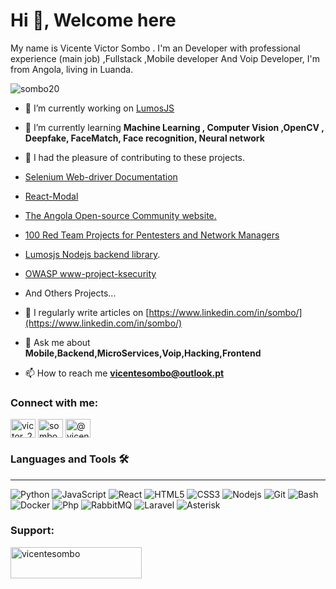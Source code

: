 # Hi 👋, Welcome here 

My name is Vicente Victor Sombo . I'm an Developer with professional experience (main job) ,Fullstack ,Mobile developer And Voip Developer, I'm from Angola, living in Luanda.


<p align="left"> <img src="https://komarev.com/ghpvc/?username=sombo20&label=Profile%20views&color=0e75b6&style=flat" alt="sombo20" /> </p>

- 🔭 I’m currently working on [LumosJS](https://lumosdoc.vercel.app/)

- 🌱 I’m currently learning **Machine Learning , Computer Vision ,OpenCV , Deepfake, FaceMatch, Face recognition, Neural network**

- 👯 I had the pleasure of contributing to these projects.
- [Selenium Web-driver Documentation](https://github.com/SeleniumHQ/seleniumhq.github.io)
- [React-Modal](https://github.com/netojose/react-modal)
- [The Angola Open-source Community website.](https://github.com/angolaosc/aosc.social)
- [100 Red Team Projects for Pentesters and Network Managers](https://github.com/kurogai/100-redteam-projects)
- [Lumosjs Nodejs backend library](https://github.com/lumosjs/lumos).
- [OWASP www-project-ksecurity](https://github.com/OWASP/www-project-ksecurity)
- And Others Projects...

- 📝 I regularly write articles on [https://www.linkedin.com/in/sombo/](https://www.linkedin.com/in/sombo/)

- 💬 Ask me about **Mobile,Backend,MicroServices,Voip,Hacking,Frontend**

- 📫 How to reach me **vicentesombo@outlook.pt**

<h3 align="left">Connect with me:</h3>
<p align="left">
<a href="https://twitter.com/victor_2079" target="blank"><img align="center" src="https://raw.githubusercontent.com/rahuldkjain/github-profile-readme-generator/master/src/images/icons/Social/twitter.svg" alt="victor_2079" height="30" width="40" /></a>
<a href="https://linkedin.com/in/sombo" target="blank"><img align="center" src="https://raw.githubusercontent.com/rahuldkjain/github-profile-readme-generator/master/src/images/icons/Social/linked-in-alt.svg" alt="sombo" height="30" width="40" /></a>
<a href="https://medium.com/@vicentevictorsombo643" target="blank"><img align="center" src="https://raw.githubusercontent.com/rahuldkjain/github-profile-readme-generator/master/src/images/icons/Social/medium.svg" alt="@vicentevictorsombo643" height="30" width="40" /></a>
</p>


### Languages and Tools 🛠 
---
![Python](http://img.shields.io/badge/-Python-3776AB?style=flat-square&logo=python&logoColor=ffffff)
![JavaScript](https://img.shields.io/badge/-JavaScript-%23F7DF1C?style=flat-square&logo=javascript&logoColor=000000&labelColor=%23F7DF1C&color=%23FFCE5A)
![React](https://img.shields.io/badge/-React-61DAFB?style=flat-square&logo=react&logoColor=ffffff)
![HTML5](https://img.shields.io/badge/-HTML5-%23E44D27?style=flat-square&logo=html5&logoColor=ffffff)
![CSS3](https://img.shields.io/badge/-CSS3-%231572B6?style=flat-square&logo=css3)
![Nodejs](https://img.shields.io/badge/-Nodejs-339933?style=flat-square&logo=Node.js&logoColor=ffffff)
![Git](https://img.shields.io/badge/-Git-%23F05032?style=flat-square&logo=git&logoColor=%23ffffff)
![Bash](http://img.shields.io/badge/-Bash-5391FE?style=flat-square&logo=Bash&logoColor=ffffff)
![Docker](http://img.shields.io/badge/-docker-5391FE?style=flat-square&logo=docker&logoColor=ffffff)
![Php](http://img.shields.io/badge/-php-5391FE?style=flat-square&logo=php&logoColor=ffffff)
![RabbitMQ](http://img.shields.io/badge/-RabbitMQ-5391FE?style=flat-square&logo=RabbitMQ&logoColor=ffffff)
![Laravel](http://img.shields.io/badge/-Laravel-5391FE?style=flat-square&logo=Laravel&logoColor=ffffff)
![Asterisk](http://img.shields.io/badge/-Asterisk-5391FE?style=flat-square&logo=Asterisk&logoColor=ffffff)

<h3 align="left">Support:</h3>
<p><a href="https://www.buymeacoffee.com/vicentesombo"> <img align="left" src="https://cdn.buymeacoffee.com/buttons/v2/default-yellow.png" height="50" width="210" alt="vicentesombo" /></a></p><br><br>
